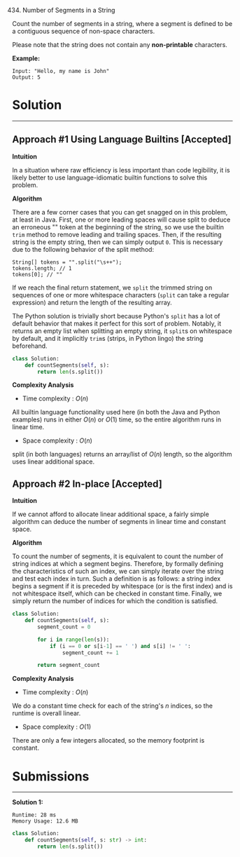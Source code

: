 434. Number of Segments in a String

Count the number of segments in a string, where a segment is defined to be a contiguous sequence of non-space characters.

Please note that the string does not contain any **non-printable** characters.

**Example:**
```
Input: "Hello, my name is John"
Output: 5
```

# Solution
---
## Approach #1 Using Language Builtins [Accepted]
**Intuition**

In a situation where raw efficiency is less important than code legibility, it is likely better to use language-idiomatic builtin functions to solve this problem.

**Algorithm**

There are a few corner cases that you can get snagged on in this problem, at least in Java. First, one or more leading spaces will cause split to deduce an erroneous "" token at the beginning of the string, so we use the builtin `trim` method to remove leading and trailing spaces. Then, if the resulting string is the empty string, then we can simply output `0`. This is necessary due to the following behavior of the split method:
```
String[] tokens = "".split("\s++");
tokens.length; // 1
tokens[0]; // ""
```
If we reach the final return statement, we `split` the trimmed string on sequences of one or more whitespace characters (`split` can take a regular expression) and return the length of the resulting array.

The Python solution is trivially short because Python's `split` has a lot of default behavior that makes it perfect for this sort of problem. Notably, it returns an empty list when splitting an empty string, it `split`s on whitespace by default, and it implicitly `trim`s (strips, in Python lingo) the string beforehand.

```python
class Solution:
    def countSegments(self, s):
        return len(s.split())
```

**Complexity Analysis**

* Time complexity : $O(n)$

All builtin language functionality used here (in both the Java and Python examples) runs in either $O(n)$ or $O(1)$ time, so the entire algorithm runs in linear time.

* Space complexity : $O(n)$

split (in both languages) returns an array/list of $O(n)$ length, so the algorithm uses linear additional space.

## Approach #2 In-place [Accepted]
**Intuition**

If we cannot afford to allocate linear additional space, a fairly simple algorithm can deduce the number of segments in linear time and constant space.

**Algorithm**

To count the number of segments, it is equivalent to count the number of string indices at which a segment begins. Therefore, by formally defining the characteristics of such an index, we can simply iterate over the string and test each index in turn. Such a definition is as follows: a string index begins a segment if it is preceded by whitespace (or is the first index) and is not whitespace itself, which can be checked in constant time. Finally, we simply return the number of indices for which the condition is satisfied.

```python
class Solution:
    def countSegments(self, s):
        segment_count = 0

        for i in range(len(s)):
            if (i == 0 or s[i-1] == ' ') and s[i] != ' ':
                segment_count += 1

        return segment_count
```

**Complexity Analysis**

* Time complexity : $O(n)$

We do a constant time check for each of the string's $n$ indices, so the runtime is overall linear.

* Space complexity : $O(1)$

There are only a few integers allocated, so the memory footprint is constant.

# Submissions
---
**Solution 1:**
```
Runtime: 28 ms
Memory Usage: 12.6 MB
```
```python
class Solution:
    def countSegments(self, s: str) -> int:
        return len(s.split())
```